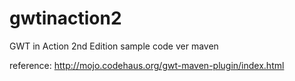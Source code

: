 gwtinaction2
============

GWT in Action 2nd Edition sample code ver maven

reference:
http://mojo.codehaus.org/gwt-maven-plugin/index.html


